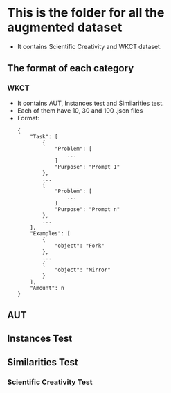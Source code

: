 # This is the folder for all the augmented dataset
- It contains Scientific Creativity and WKCT dataset.

## The format of each category

### WKCT
- It contains AUT, Instances test and Similarities test.
- Each of them have 10, 30 and 100 .json files
- Format:
    ```
    {
        "Task": [
            {
                "Problem": [
                    ...
                ]
                "Purpose": "Prompt 1"
            },
            ...
            {
                "Problem": [
                    ...
                ]
                "Purpose": "Prompt n"
            },
            ...
        ],
        "Examples": [
            {
                "object": "Fork"
            },
            ...
            {
                "object": "Mirror"
            }
        ],
        "Amount": n
    }
    ```
    
## AUT

## Instances Test

## Similarities Test

### Scientific Creativity Test

